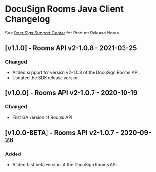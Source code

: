 # DocuSign Rooms Java Client Changelog
See [DocuSign Support Center](https://support.docusign.com/en/releasenotes/) for Product Release Notes.

## [v1.1.0] - Rooms API v2-1.0.8 - 2021-03-25
### Changed
- Added support for version v2-1.0.8 of the DocuSign Rooms API.
- Updated the SDK release version.

## [v1.0.0] - Rooms API v2-1.0.7 - 2020-10-19
### Changed
- First GA version of Rooms API.

## [v1.0.0-BETA] - Rooms API v2-1.0.7 - 2020-09-28
### Added
- Added first beta version of the DocuSign Rooms API.
